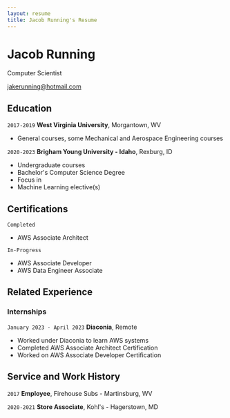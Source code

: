 ```yaml
---
layout: resume
title: Jacob Running's Resume
---
```

# Jacob Running
Computer Scientist

<div id="webaddress">
<a href="jakerunning@hotmail.com">jakerunning@hotmail.com</a>
</div>

<!-- https://www.monique.tech/the-art-of-markdown -->


## Education

`2017-2019`
__West Virginia University__, Morgantown, WV

- General courses, some Mechanical and Aerospace Engineering courses

`2020-2023`
__Brigham Young University - Idaho__, Rexburg, ID

- Undergraduate courses
- Bachelor's Computer Science Degree
- Focus in
- Machine Learning elective(s)


## Certifications

`Completed`
- AWS Associate Architect

`In-Progress`
- AWS Associate Developer
- AWS Data Engineer Associate

## Related Experience

### Internships

`January 2023 - April 2023`
__Diaconia__, Remote

- Worked under Diaconia to learn AWS systems
- Completed AWS Associate Architect Certification
- Worked on AWS Associate Developer Certification


## Service and Work History

`2017`
__Employee__, Firehouse Subs - Martinsburg, WV


`2020-2021`
__Store Associate__, Kohl's - Hagerstown, MD



<!-- ### Footer

Last updated: December 2023 -->


